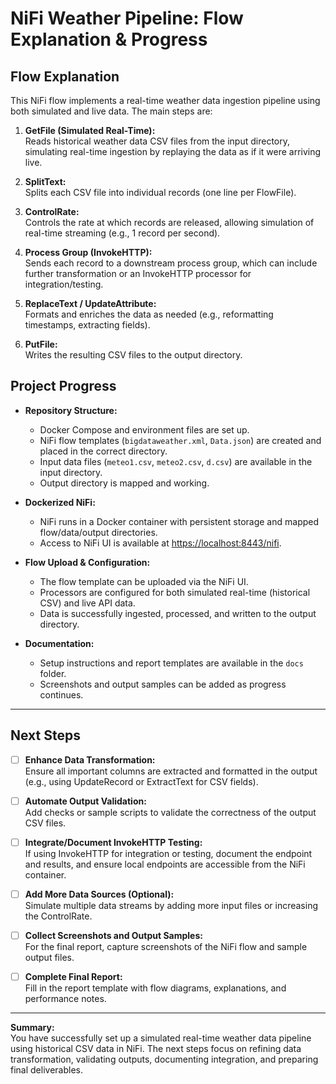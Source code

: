 # NiFi Weather Pipeline: Flow Explanation & Progress

## Flow Explanation

This NiFi flow implements a real-time weather data ingestion pipeline using both simulated and live data. The main steps are:

1. **GetFile (Simulated Real-Time):**  
   Reads historical weather data CSV files from the input directory, simulating real-time ingestion by replaying the data as if it were arriving live.

2. **SplitText:**  
   Splits each CSV file into individual records (one line per FlowFile).

3. **ControlRate:**  
   Controls the rate at which records are released, allowing simulation of real-time streaming (e.g., 1 record per second).

4. **Process Group (InvokeHTTP):**  
   Sends each record to a downstream process group, which can include further transformation or an InvokeHTTP processor for integration/testing.

5. **ReplaceText / UpdateAttribute:**  
   Formats and enriches the data as needed (e.g., reformatting timestamps, extracting fields).

6. **PutFile:**  
   Writes the resulting CSV files to the output directory.

## Project Progress

- **Repository Structure:**  
  - Docker Compose and environment files are set up.
  - NiFi flow templates (`bigdataweather.xml`, `Data.json`) are created and placed in the correct directory.
  - Input data files (`meteo1.csv`, `meteo2.csv`, `d.csv`) are available in the input directory.
  - Output directory is mapped and working.

- **Dockerized NiFi:**  
  - NiFi runs in a Docker container with persistent storage and mapped flow/data/output directories.
  - Access to NiFi UI is available at [https://localhost:8443/nifi](https://localhost:8443/nifi).

- **Flow Upload & Configuration:**  
  - The flow template can be uploaded via the NiFi UI.
  - Processors are configured for both simulated real-time (historical CSV) and live API data.
  - Data is successfully ingested, processed, and written to the output directory.

- **Documentation:**  
  - Setup instructions and report templates are available in the `docs` folder.
  - Screenshots and output samples can be added as progress continues.

---

## Next Steps

- [ ] **Enhance Data Transformation:**  
  Ensure all important columns are extracted and formatted in the output (e.g., using UpdateRecord or ExtractText for CSV fields).

- [ ] **Automate Output Validation:**  
  Add checks or sample scripts to validate the correctness of the output CSV files.

- [ ] **Integrate/Document InvokeHTTP Testing:**  
  If using InvokeHTTP for integration or testing, document the endpoint and results, and ensure local endpoints are accessible from the NiFi container.

- [ ] **Add More Data Sources (Optional):**  
  Simulate multiple data streams by adding more input files or increasing the ControlRate.

- [ ] **Collect Screenshots and Output Samples:**  
  For the final report, capture screenshots of the NiFi flow and sample output files.

- [ ] **Complete Final Report:**  
  Fill in the report template with flow diagrams, explanations, and performance notes.

---

**Summary:**  
You have successfully set up a simulated real-time weather data pipeline using historical CSV data in NiFi. The next steps focus on refining data transformation, validating outputs, documenting integration, and preparing final deliverables.